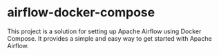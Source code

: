 # airflow-docker-compose
This project is a solution for setting up Apache Airflow using Docker Compose. It provides a simple and easy way to get started with Apache Airflow.
